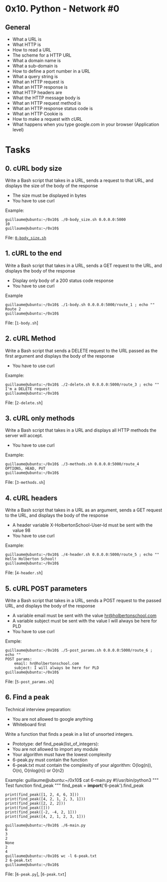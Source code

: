 # 0x10. Python - Network #0

## General
* What a URL is
* What HTTP is
* How to read a URL
* The scheme for a HTTP URL
* What a domain name is
* What a sub-domain is
* How to define a port number in a URL
* What a query string is
* What an HTTP request is
* What an HTTP response is
* What HTTP headers are
* What the HTTP message body is
* What an HTTP request method is
* What an HTTP response status code is
* What an HTTP Cookie is
* How to make a request with cURL
* What happens when you type google.com in your browser (Application level)

# Tasks

## 0. cURL body size
Write a Bash script that takes in a URL, sends a request to that URL, and displays the size of the body of the response

* The size must be displayed in bytes
* You have to use curl

Example:

    guillaume@ubuntu:~/0x10$ ./0-body_size.sh 0.0.0.0:5000
    10
    guillaume@ubuntu:~/0x10$

File: [`0-body_size.sh`](https://github.com/paurbano/holbertonschool-higher_level_programming/blob/master/0x10-python-network_0/0-body_size.sh)

## 1. cURL to the end
Write a Bash script that takes in a URL, sends a GET request to the URL, and displays the body of the response

* Display only body of a 200 status code response
* You have to use curl

Example

    guillaume@ubuntu:~/0x10$ ./1-body.sh 0.0.0.0:5000/route_1 ; echo ""
    Route 2
    guillaume@ubuntu:~/0x10$

File: [`1-body.sh`]

## 2. cURL Method
Write a Bash script that sends a DELETE request to the URL passed as the first argument and displays the body of the response

* You have to use curl

Example:

    guillaume@ubuntu:~/0x10$ ./2-delete.sh 0.0.0.0:5000/route_3 ; echo ""
    I'm a DELETE request
    guillaume@ubuntu:~/0x10$
File: [`2-delete.sh`]

## 3. cURL only methods
Write a Bash script that takes in a URL and displays all HTTP methods the server will accept.

* You have to use curl

Example:

    guillaume@ubuntu:~/0x10$ ./3-methods.sh 0.0.0.0:5000/route_4
    OPTIONS, HEAD, PUT
    guillaume@ubuntu:~/0x10$
File: [`3-methods.sh`]

## 4. cURL headers
Write a Bash script that takes in a URL as an argument, sends a GET request to the URL, and displays the body of the response

* A header variable X-HolbertonSchool-User-Id must be sent with the value 98
* You have to use curl

Example:

    guillaume@ubuntu:~/0x10$ ./4-header.sh 0.0.0.0:5000/route_5 ; echo ""
    Hello Holberton School!
    guillaume@ubuntu:~/0x10$
File: [`4-header.sh`]

## 5. cURL POST parameters
Write a Bash script that takes in a URL, sends a POST request to the passed URL, and displays the body of the response

* A variable email must be sent with the value hr@holbertonschool.com
* A variable subject must be sent with the value I will always be here for PLD
* You have to use curl

Exmple:

    guillaume@ubuntu:~/0x10$ ./5-post_params.sh 0.0.0.0:5000/route_6 ; echo ""
    POST params:
        email: hr@holbertonschool.com
        subject: I will always be here for PLD
    guillaume@ubuntu:~/0x10$

File: [`5-post_params.sh`]

## 6. Find a peak
Technical interview preparation:

* You are not allowed to google anything
* Whiteboard first

Write a function that finds a peak in a list of unsorted integers.

* Prototype: def find_peak(list_of_integers):
* You are not allowed to import any module
* Your algorithm must have the lowest complexity
* 6-peak.py must contain the function
* 6-peak.txt must contain the complexity of your algorithm: O(log(n)), O(n), O(nlog(n)) or O(n2)

Example:
    guillaume@ubuntu:~/0x10$ cat 6-main.py
    #!/usr/bin/python3
    """ Test function find_peak """
    find_peak = __import__('6-peak').find_peak

    print(find_peak([1, 2, 4, 6, 3]))
    print(find_peak([4, 2, 1, 2, 3, 1]))
    print(find_peak([2, 2, 2]))
    print(find_peak([]))
    print(find_peak([-2, -4, 2, 1]))
    print(find_peak([4, 2, 1, 2, 3, 1]))

    guillaume@ubuntu:~/0x10$ ./6-main.py
    6
    3
    2
    None
    2
    4
    guillaume@ubuntu:~/0x10$ wc -l 6-peak.txt 
    2 6-peak.txt
    guillaume@ubuntu:~/0x10$

File: [`6-peak.py`], [`6-peak.txt`]
